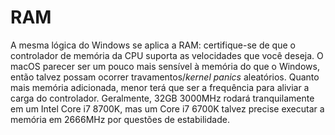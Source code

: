 # RAM

A mesma lógica do Windows se aplica a RAM: certifique-se de que o controlador de memória da CPU suporta as velocidades que você deseja. O macOS parecer ser um pouco mais sensível à memória do que o Windows, então talvez possam ocorrer travamentos/*kernel panics* aleatórios. Quanto mais memória adicionada, menor terá que ser a frequência para aliviar a carga do controlador. Geralmente, 32GB 3000MHz rodará tranquilamente em um Intel Core i7 8700K, mas um Core i7 6700K talvez precise executar a memória em 2666MHz por questões de estabilidade.
